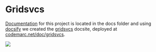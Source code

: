 
# Gridsvcs

[Documentation](./doc/README.md) for this project is located in the docs folder and using [docsify] we created the [gridsvcs][docsite] docsite, deployed at [codemarc.net/doc/gridsvcs][docsite].

![](doc/img/snapshot1.png)

[docsite]: https://codemarc.net/doc/gridsvcs
[docsify]: "https://docsify.js.org/#/"
